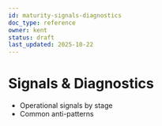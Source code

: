 ```yaml
---
id: maturity-signals-diagnostics
doc_type: reference
owner: kent
status: draft
last_updated: 2025-10-22
---
```


# Signals & Diagnostics

- Operational signals by stage
- Common anti-patterns
